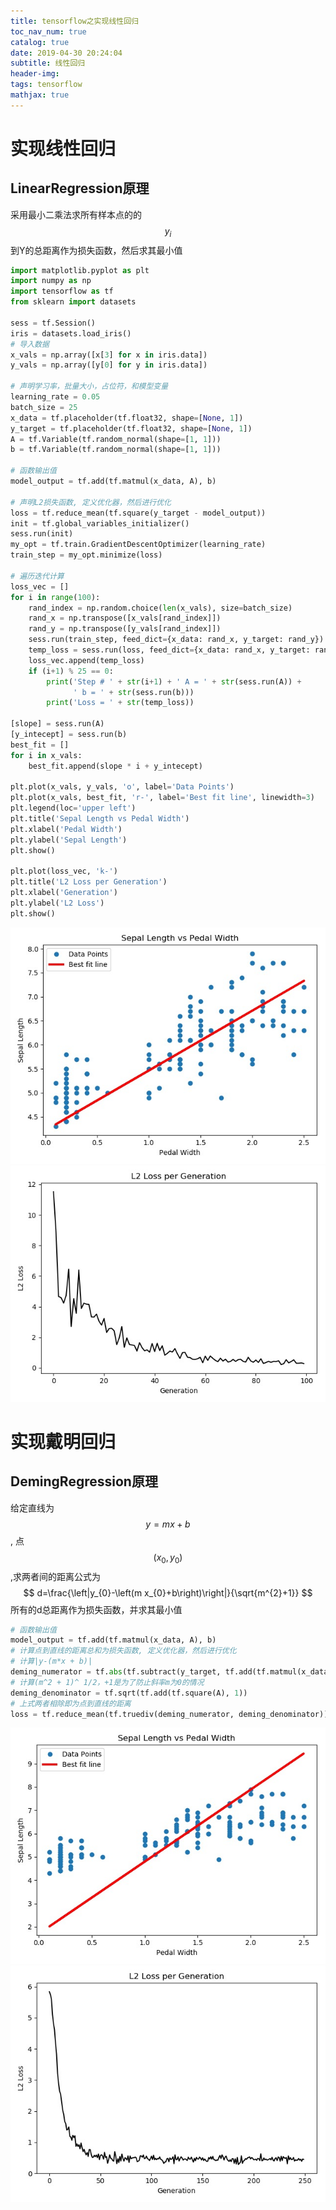 ```yaml
---
title: tensorflow之实现线性回归
toc_nav_num: true
catalog: true
date: 2019-04-30 20:24:04
subtitle: 线性回归
header-img:
tags: tensorflow
mathjax: true
---
```


# 实现线性回归
## LinearRegression原理
采用最小二乘法求所有样本点的的$$y_{i}$$到Y的总距离作为损失函数，然后求其最小值

```python
import matplotlib.pyplot as plt
import numpy as np
import tensorflow as tf
from sklearn import datasets

sess = tf.Session()
iris = datasets.load_iris()
# 导入数据
x_vals = np.array([x[3] for x in iris.data])
y_vals = np.array([y[0] for y in iris.data])

# 声明学习率，批量大小，占位符，和模型变量
learning_rate = 0.05
batch_size = 25
x_data = tf.placeholder(tf.float32, shape=[None, 1])
y_target = tf.placeholder(tf.float32, shape=[None, 1])
A = tf.Variable(tf.random_normal(shape=[1, 1]))
b = tf.Variable(tf.random_normal(shape=[1, 1]))

# 函数输出值
model_output = tf.add(tf.matmul(x_data, A), b)

# 声明L2损失函数, 定义优化器，然后进行优化
loss = tf.reduce_mean(tf.square(y_target - model_output))
init = tf.global_variables_initializer()
sess.run(init)
my_opt = tf.train.GradientDescentOptimizer(learning_rate)
train_step = my_opt.minimize(loss)

# 遍历迭代计算
loss_vec = []
for i in range(100):
    rand_index = np.random.choice(len(x_vals), size=batch_size)
    rand_x = np.transpose([x_vals[rand_index]])
    rand_y = np.transpose([y_vals[rand_index]])
    sess.run(train_step, feed_dict={x_data: rand_x, y_target: rand_y})
    temp_loss = sess.run(loss, feed_dict={x_data: rand_x, y_target: rand_y})
    loss_vec.append(temp_loss)
    if (i+1) % 25 == 0:
        print('Step # ' + str(i+1) + ' A = ' + str(sess.run(A)) +
              ' b = ' + str(sess.run(b)))
        print('Loss = ' + str(temp_loss))

[slope] = sess.run(A)
[y_intecept] = sess.run(b)
best_fit = []
for i in x_vals:
    best_fit.append(slope * i + y_intecept)

plt.plot(x_vals, y_vals, 'o', label='Data Points')
plt.plot(x_vals, best_fit, 'r-', label='Best fit line', linewidth=3)
plt.legend(loc='upper left')
plt.title('Sepal Length vs Pedal Width')
plt.xlabel('Pedal Width')
plt.ylabel('Sepal Length')
plt.show()

plt.plot(loss_vec, 'k-')
plt.title('L2 Loss per Generation')
plt.xlabel('Generation')
plt.ylabel('L2 Loss')
plt.show()
```

![](/img/article/Linear_03.png)
![](/img/article/Linear_04.png)

# 实现戴明回归
## DemingRegression原理
给定直线为$$y=mx+b$$, 点$$(x_{0},y_{0})$$,求两者间的距离公式为
$$
d=\frac{\left|y_{0}-\left(m x_{0}+b\right)\right|}{\sqrt{m^{2}+1}}
$$
所有的d总距离作为损失函数，并求其最小值

```python
# 函数输出值
model_output = tf.add(tf.matmul(x_data, A), b)
# 计算点到直线的距离总和为损失函数, 定义优化器，然后进行优化
# 计算|y-(m*x + b)|
deming_numerator = tf.abs(tf.subtract(y_target, tf.add(tf.matmul(x_data, A), b)))
# 计算(m^2 + 1)^ 1/2，+1是为了防止斜率m为0的情况
deming_denominator = tf.sqrt(tf.add(tf.square(A), 1))
# 上式两者相除即为点到直线的距离
loss = tf.reduce_mean(tf.truediv(deming_numerator, deming_denominator))
```

![](/img/article/Linear_05.png)
![](/img/article/Linear_06.png)
